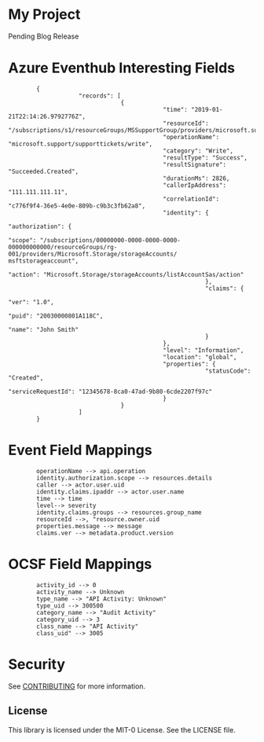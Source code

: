 # My Project

Pending Blog Release

# Azure Eventhub Interesting Fields

            {
                        "records": [
                                    {
                                                "time": "2019-01-21T22:14:26.9792776Z",
                                                "resourceId": "/subscriptions/s1/resourceGroups/MSSupportGroup/providers/microsoft.support/supporttickets/123456112305841",
                                                "operationName": "microsoft.support/supporttickets/write",
                                                "category": "Write",
                                                "resultType": "Success",
                                                "resultSignature": "Succeeded.Created",
                                                "durationMs": 2826,
                                                "callerIpAddress": "111.111.111.11",
                                                "correlationId": "c776f9f4-36e5-4e0e-809b-c9b3c3fb62a8",
                                                "identity": {
                                                            "authorization": {
                                                                        "scope": "/subscriptions/00000000-0000-0000-0000-000000000000/resourceGroups/rg-001/providers/Microsoft.Storage/storageAccounts/       msftstorageaccount",
                                                                        "action": "Microsoft.Storage/storageAccounts/listAccountSas/action"
                                                            },
                                                            "claims": {
                                                                        "ver": "1.0",
                                                                        "puid": "20030000801A118C",
                                                                        "name": "John Smith"
                                                            }
                                                },
                                                "level": "Information",
                                                "location": "global",
                                                "properties": {
                                                            "statusCode": "Created",
                                                            "serviceRequestId": "12345678-8ca0-47ad-9b80-6cde2207f97c"
                                                }
                                    }
                        ]
            }


# Event Field Mappings

            operationName --> api.operation
            identity.authorization.scope --> resources.details
            caller --> actor.user.uid
            identity.claims.ipaddr --> actor.user.name
            time --> time
            level--> severity
            identity.claims.groups --> resources.group_name
            resourceId -->, "resource.owner.uid
            properties.message --> message
            claims.ver --> metadata.product.version
            
# OCSF Field Mappings

            activity_id --> 0
            activity_name --> Unknown
            type_name --> "API Activity: Unknown"
            type_uid --> 300500
            category_name --> "Audit Activity"
            category_uid --> 3
            class_name --> "API Activity"
            class_uid" --> 3005

# Security

See [CONTRIBUTING](CONTRIBUTING.md#security-issue-notifications) for more information.

## License

This library is licensed under the MIT-0 License. See the LICENSE file.

